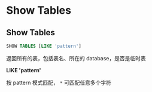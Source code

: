# Show Tables
## Show Tables


```sql
SHOW TABLES [LIKE 'pattern']
```

返回所有的表，包括表名、所在的 database，是否是临时表

**LIKE 'pattern'**

按 pattern 模式匹配， `*` 可匹配任意多个字符
